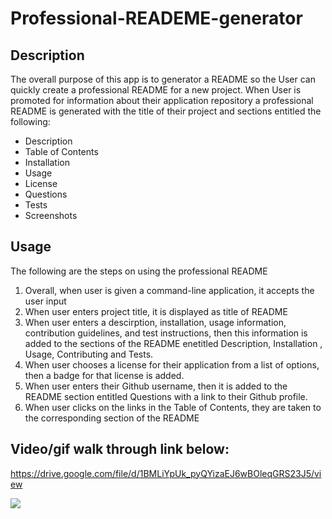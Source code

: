 # Professional-READEME-generator

## Description

The overall purpose of this app is to generator a README so the User can quickly create a professional README for a new project.
When User is promoted for information about their application repository a professional README is generated with the title of their project and sections entitled the following:

- Description
- Table of Contents
- Installation
- Usage
- License
- Questions
- Tests
- Screenshots

## Usage

The following are the steps on using the professional README

1.  Overall, when user is given a command-line application, it accepts the user input
2.  When user enters project title, it is displayed as title of README
3.  When user enters a descirption, installation, usage information, contribution guidelines, and test instructions, then this information is added to the sections of the README enetitled Description, Installation , Usage, Contributing and Tests.
4.  When user chooses a license for their application from a list of options, then a badge for that license is added.
5.  When user enters their Github username, then it is added to the README section entitled Questions with a link to their Github profile.
6.  When user clicks on the links in the Table of Contents, they are taken to the corresponding section of the README

## Video/gif walk through link below:

https://drive.google.com/file/d/1BMLiYpUk_pyQYizaEJ6wBOleqGRS23J5/view

<img src="./img/Professional-README-generator.gif">
